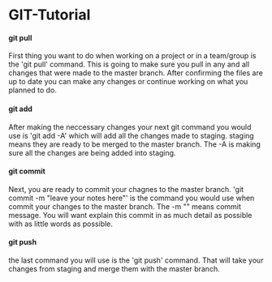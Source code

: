 # GIT-Tutorial

<!DOCTYPE html>
<html lang="en">
<head>
    <meta charset="UTF-8">
    <meta name="viewport" content="width=device-width, initial-scale=1.0">
    <meta http-equiv="X-UA-Compatible" content="ie=edge">
    <title>4 command GIT Tutorial</title>
</head>
<body>
    <h4>git pull</h4>
    <p>First thing you want to do when working on a project or in a team/group is the 'git pull' command. This is going to make sure you pull in any and all changes that were made to the master branch. After confirming the files are up to date you can make any changes or continue working on what you planned to do.</p>
    <h4>git add</h4>
    <p>After making the neccessary changes your next git command you would use is 'git add  -A' which will add all the changes made to staging. staging means they are ready to be merged to the master branch. The -A is making sure all the changes are being added into staging.</p>
    <h4>git commit</h4>
    <p>Next, you are ready to commit your chagnes to the master branch. 'git commit -m "leave your notes here"' is the command you would use when commit your changes to the master branch. The -m "" means commit message. You will want explain this commit in as much detail as possible with as little words as possible.</p>
    <h4>git push</h4>
    <p>the last command you will use is the 'git push' command. That will take your changes from staging and merge them with the master branch. </p>
</body>
</html>
